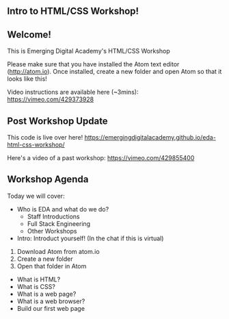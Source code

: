 Intro to HTML/CSS Workshop!
---------------------

## Welcome!
This is Emerging Digital Academy's HTML/CSS Workshop 

Please make sure that you have installed the Atom text editor (http://atom.io).
Once installed, create a new folder and open Atom so that it looks like this!

Video instructions are available here (~3mins): https://vimeo.com/429373928

## Post Workshop Update

This code is live over here! https://emergingdigitalacademy.github.io/eda-html-css-workshop/

Here's a video of a past workshop: https://vimeo.com/429855400

## Workshop Agenda

Today we will cover:

  - Who is EDA and what do we do?
    - Staff Introductions
    - Full Stack Engineering
    - Other Workshops
  - Intro: Introduct yourself! (In the chat if this is virtual)

  1. Download Atom from atom.io
  2. Create a new folder
  3. Open that folder in Atom

  - What is HTML?
  - What is CSS?
  - What is a web page?
  - What is a web browser?
  - Build our first web page

